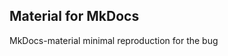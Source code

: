 ## Material for MkDocs
MkDocs-material minimal reproduction for the bug


<!-- Security scan triggered at 2025-09-02 14:24:19 -->

<!-- Security scan triggered at 2025-09-02 15:26:22 -->

<!-- Security scan triggered at 2025-09-02 15:26:36 -->